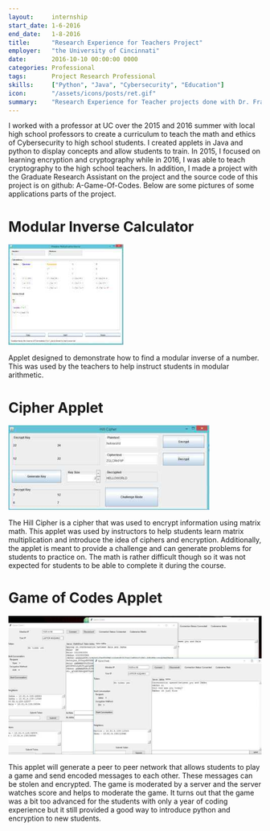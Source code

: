 ```yaml
---
layout:     internship
start_date: 1-6-2016
end_date:   1-8-2016
title:      "Research Experience for Teachers Project"
employer:   "the University of Cincinnati"
date:       2016-10-10 00:00:00 0000
categories: Professional
tags:       Project Research Professional
skills:     ["Python", "Java", "Cybersecurity", "Education"]
icon:       "/assets/icons/posts/ret.gif"
summary: 	"Research Experience for Teacher projects done with Dr. Franco at the University of Cincinnati to develop coursework and prepare local high school teachers to teach math and cybersecurity."
---
```


I worked with a professor at UC over the 2015 and 2016 summer with local high school professors to create a curriculum to teach the math and ethics of Cybersecurity to high school students. I created applets in Java and python to display concepts and allow students to train. In 2015, I focused on learning encryption and cryptography while in 2016, I was able to teach cryptography to the high school teachers. In addition, I made a project with the Graduate Research Assistant on the project and the source code of this project is on github: A-Game-Of-Codes. Below are some pictures of some applications parts of the project.

# Modular Inverse Calculator

![Mod Inverse Calc](/assets/projects/ret-project/ret-1.jpg)

Applet designed to demonstrate how to find a modular inverse of a number. This was used by the teachers to help instruct students in modular arithmetic.

# Cipher Applet

![Cipher Applet](/assets/projects/ret-project/ret-2.jpg)

The Hill Cipher is a cipher that was used to encrypt information using matrix math. This applet was used by instructors to help students learn matrix multiplication and introduce the idea of ciphers and encryption. Additionally, the applet is meant to provide a challenge and can generate problems for students to practice on. The math is rather difficult though so it was not expected for students to be able to complete it during the course.

# Game of Codes Applet

![Game of Codes](/assets/projects/ret-project/ret-3.jpg)

This applet will generate a peer to peer network that allows students to play a game and send encoded messages to each other. These messages can be stolen and encrypted. The game is moderated by a server and the server watches score and helps to moderate the game. It turns out that the game was a bit too advanced for the students with only a year of coding experience but it still provided a good way to introduce python and encryption to new students.
